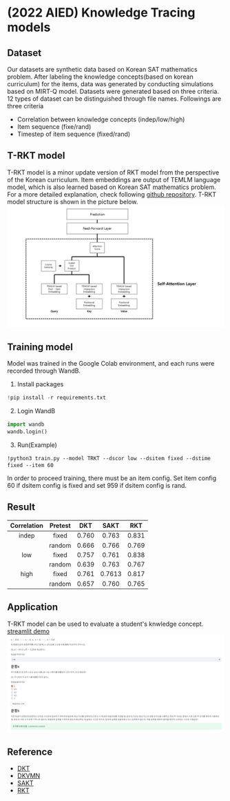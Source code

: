 # (2022 AIED) Knowledge Tracing models

## Dataset

Our datasets are synthetic data based on Korean SAT mathematics problem. After labeling the knowledge concepts(based on korean curriculum) for the items, data was generated by conducting simulations based on MIRT-Q model. Datasets were generated based on three criteria. 12 types of dataset can be distinguished through file names. Followings are three criteria  
* Correlation between knowledge concepts (indep/low/high)
* Item sequence (fixe/rand)
* Timestep of item sequence (fixed/rand)  

## T-RKT model

T-RKT model is a minor update version of RKT model from the perspective of the  Korean curriculum. Item embeddings are output of TEMLM language model, which is also learned based on Korean SAT mathematics problem. For a more detailed explanation, check following [github repository](https://github.com/radishtiger/TEMLM_open, "TEMLM link"). T-RKT model structure is shown in the picture below.
![](save/model_structure.jpg)

## Training model

Model was trained in the Google Colab environment, and each runs were recorded through WandB.  
1. Install packages  
```python
!pip install -r requirements.txt
```
2. Login WandB
```python
import wandb
wandb.login()
```
3. Run(Example)
```
!python3 train.py --model TRKT --dscor low --dsitem fixed --dstime fixed --item 60
```
In order to proceed training, there must be an item config. Set item config 60 if dsitem config is fixed and set 959 if dsitem config is rand. 

## Result
| Correlation | Pretest | DKT | SAKT | RKT |
| :--------: | :--------: |:--------: | :--------: | :--------: |
| indep | fixed | 0.760 |  0.763 | 0.831|
|  | random | 0.666 |  0.766 | 0.769 |
| low | fixed | 0.757 |  0.761 | 0.838|
|  | random | 0.639 |  0.763 | 0.767 |
| high | fixed | 0.761 |  0.7613 | 0.817|
|  | random | 0.657 |  0.760 | 0.765 |

## Application

T-RKT model can be used to evaluate a student's knwledge concept.  
[streamlit demo](https://iss98-2022-aied-kt-app-teckun.streamlit.app/)
![](save/application.jpg)


## Reference 
* [DKT](https://proceedings.neurips.cc/paper/2015/file/bac9162b47c56fc8a4d2a519803d51b3-Paper.pdf)
* [DKVMN](https://dl.acm.org/doi/pdf/10.1145/3038912.3052580)
* [SAKT](https://arxiv.org/pdf/1907.06837.pdf)
* [RKT](https://dl.acm.org/doi/pdf/10.1145/3340531.3411994)
